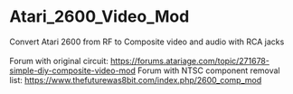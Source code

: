 # Atari_2600_Video_Mod
Convert Atari 2600 from RF to Composite video and audio with RCA jacks<br><br>
Forum with original circuit: https://forums.atariage.com/topic/271678-simple-diy-composite-video-mod
Forum with NTSC component removal list: https://www.thefuturewas8bit.com/index.php/2600_comp_mod
